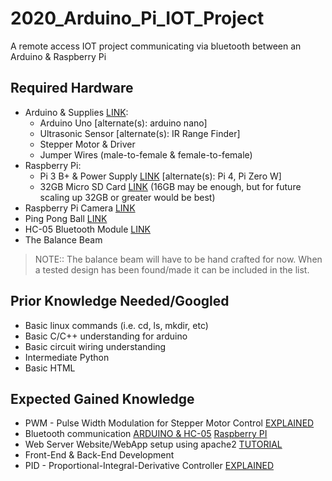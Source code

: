 # 2020_Arduino_Pi_IOT_Project
A remote access IOT project communicating via bluetooth between an Arduino &amp; Raspberry Pi

## Required Hardware

* Arduino & Supplies [LINK](https://www.amazon.com/ELEGOO-Project-Tutorial-Controller-Projects/dp/B01D8KOZF4/ref=sr_1_1_sspa?dchild=1&keywords=arduino+uno&qid=1594145201&sr=8-1-spons&psc=1&spLa=ZW5jcnlwdGVkUXVhbGlmaWVyPUEzOENFRUxFTVlBUklEJmVuY3J5cHRlZElkPUEwOTIwMjA3MUxQOFZUSjIxT0wzSyZlbmNyeXB0ZWRBZElkPUExMDAxMzc2M1RTT1dKR0NNR05TQiZ3aWRnZXROYW1lPXNwX2F0ZiZhY3Rpb249Y2xpY2tSZWRpcmVjdCZkb05vdExvZ0NsaWNrPXRydWU=):  
    * Arduino Uno [alternate(s): arduino nano] 
    * Ultrasonic Sensor [alternate(s): IR Range Finder]
    * Stepper Motor & Driver
    * Jumper Wires (male-to-female & female-to-female)
* Raspberry Pi:
    * Pi 3 B+ & Power Supply [LINK](https://www.amazon.com/CanaKit-Raspberry-Power-Supply-Listed/dp/B07BC6WH7V/ref=sr_1_4?crid=34MED5FZB2G0L&dchild=1&keywords=raspberry+pi+3&qid=1594145572&sprefix=raspberry+%2Caps%2C241&sr=8-4) [alternate(s): Pi 4, Pi Zero W]
    * 32GB Micro SD Card [LINK](https://www.amazon.com/SanDisk-Ultra-microSDXC-Memory-Adapter/dp/B073JWXGNT/ref=sr_1_3?crid=2E17J9I1WJHVM&dchild=1&keywords=32gb+micro+sd+card&qid=1594145686&sprefix=32GB+%2Caps%2C252&sr=8-3) (16GB may be enough, but for future scaling up 32GB or greater would be best)
* Raspberry Pi Camera [LINK](https://www.amazon.com/Arducam-Raspberry-Camera-Module-Megapixel/dp/B083BHJZ16/ref=sr_1_4?dchild=1&keywords=raspberry+pi+camera&qid=1594145852&sr=8-4)
* Ping Pong Ball [LINK](https://www.amazon.com/meizhouer-Colored-Entertainment-Tennis-Advertising/dp/B07JNCVVMF/ref=sxin_7?ascsubtag=amzn1.osa.64b70dad-9350-49c9-849c-d42395af5029.ATVPDKIKX0DER.en_US&creativeASIN=B07JNCVVMF&crid=1Q8B1E98FMBEB&cv_ct_cx=ping+pong+balls&cv_ct_id=amzn1.osa.64b70dad-9350-49c9-849c-d42395af5029.ATVPDKIKX0DER.en_US&cv_ct_pg=search&cv_ct_wn=osp-single-source&dchild=1&keywords=ping+pong+balls&linkCode=oas&pd_rd_i=B07JNCVVMF&pd_rd_r=6f9143f5-dc06-4d7a-be18-363f493eefa9&pd_rd_w=JGlTs&pd_rd_wg=wEyt2&pf_rd_p=ad792221-7c05-4384-852b-971b142fa109&pf_rd_r=HN5YJ39XYFMPRWP6BR46&qid=1594145725&sprefix=ping+pong%2Caps%2C266&sr=1-1-72d6bf18-a4db-4490-a794-9cd9552ac58d&tag=bargainsbaby-20)
* HC-05 Bluetooth Module [LINK](https://www.amazon.com/Wireless-Bluetooth-Transceiver-Module-Arduino/dp/B07T7ZZ3S5/ref=sr_1_4?dchild=1&keywords=hc05&qid=1594144714&sr=8-4)
* The Balance Beam 
>NOTE:: The balance beam will have to be hand crafted for now. When a tested design has been found/made it can be included in the list.  

## Prior Knowledge Needed/Googled

* Basic linux commands (i.e. cd, ls, mkdir, etc)
* Basic C/C++ understanding for arduino
* Basic circuit wiring understanding
* Intermediate Python 
* Basic HTML

## Expected Gained Knowledge  

* PWM - Pulse Width Modulation for Stepper Motor Control [EXPLAINED](https://www.youtube.com/watch?v=avrdDZD7qEQ)
* Bluetooth communication [ARDUINO & HC-05](https://www.youtube.com/watch?v=OhnxU8xALtg) [Raspberry PI](https://www.youtube.com/watch?v=F5-dV6ULeg8)
* Web Server Website/WebApp setup using apache2 [TUTORIAL](https://www.youtube.com/watch?v=dmBqzq3M5jQ)
* Front-End & Back-End Development
* PID - Proportional-Integral-Derivative Controller [EXPLAINED](https://www.youtube.com/watch?v=g7apd9a7Jxs)
